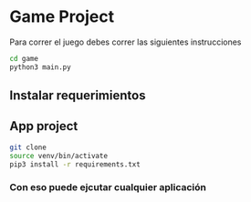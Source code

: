 # Game Project

Para correr el juego debes correr las siguientes instrucciones
``` sh
cd game
python3 main.py
```

## Instalar requerimientos
## App project

``` sh
git clone
source venv/bin/activate
pip3 install -r requirements.txt

```
### Con eso puede ejcutar cualquier aplicación